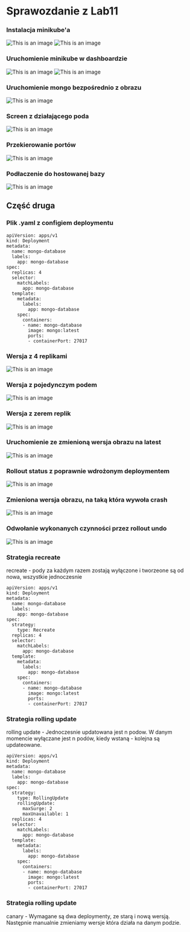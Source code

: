 # Sprawozdanie z Lab11
### Instalacja minikube'a
![This is an image](ssy/minikube-instalacja.png)
![This is an image](ssy/minikube-install-2.png)

### Uruchomienie minikube w dashboardzie
![This is an image](ssy/minikube-dashboard.png)
![This is an image](ssy/minikube-dashboard-browser.png)

### Uruchomienie mongo bezpośrednio z obrazu
![This is an image](ssy/minikube-run.png)

### Screen z działającego poda
![This is an image](ssy/minikube-dashboard-run.png)

### Przekierowanie portów
![This is an image](ssy/port-forwarding.png)

### Podłaczenie do hostowanej bazy
![This is an image](ssy/compass-connection.png)

## Część druga

### Plik .yaml z configiem deploymentu
```
apiVersion: apps/v1
kind: Deployment
metadata:
  name: mongo-database
  labels:
    app: mongo-database
spec:
  replicas: 4
  selector:
    matchLabels:
      app: mongo-database
  template:
    metadata:
      labels:
        app: mongo-database
    spec:
      containers:
      - name: mongo-database
        image: mongo:latest
        ports:
        - containerPort: 27017
```
### Wersja z 4 replikami
![This is an image](ssy/replicas-4.png)

### Wersja z pojedynczym podem
![This is an image](ssy/replicas-1.png)

### Wersja z zerem replik
![This is an image](ssy/replicas-0.png)

### Uruchomienie ze zmienioną wersja obrazu na latest
![This is an image](ssy/replicas-4-latest.png)

### Rollout status z poprawnie wdrożonym deploymentem
![This is an image](ssy/rollout-status.png)

### Zmieniona wersja obrazu, na taką która wywoła crash
![This is an image](ssy/kubectl-crash.png)

### Odwołanie wykonanych czynności przez rollout undo
![This is an image](ssy/rollout-undo.png)

### Strategia recreate
recreate - pody za każdym razem zostają wyłączone i tworzeone są od nowa, wszystkie jednoczesnie
```
apiVersion: apps/v1
kind: Deployment
metadata:
  name: mongo-database
  labels:
    app: mongo-database
spec:
  strategy:
    type: Recreate
  replicas: 4
  selector:
    matchLabels:
      app: mongo-database
  template:
    metadata:
      labels:
        app: mongo-database
    spec:
      containers:
      - name: mongo-database
        image: mongo:latest
        ports:
        - containerPort: 27017
```

### Strategia rolling update
rolling update - Jednoczesnie updatowana jest n podow. W danym momencie wyłączane jest n podów, kiedy wstaną - kolejna są updateowane.
```
apiVersion: apps/v1
kind: Deployment
metadata:
  name: mongo-database
  labels:
    app: mongo-database
spec:
  strategy:
    type: RollingUpdate
    rollingUpdate:
      maxSurge: 2
      maxUnavailable: 1
  replicas: 4
  selector:
    matchLabels:
      app: mongo-database
  template:
    metadata:
      labels:
        app: mongo-database
    spec:
      containers:
      - name: mongo-database
        image: mongo:latest
        ports:
        - containerPort: 27017
```

### Strategia rolling update

canary - Wymagane są dwa deploymenty, ze starą i nową wersją. Następnie manualnie zmieniamy wersje która działa na danym podzie.
